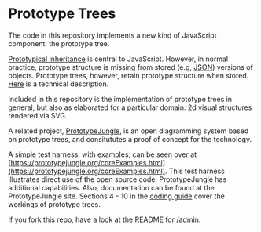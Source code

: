 # Prototype Trees

The code in this repository implements a new kind of JavaScript component: the prototype tree.
 
[Prototypical inheritance](https://prototypejungle.org/doc/inherit.html) is central to JavaScript. However, in normal practice, prototype structure is missing from stored (e.g, [JSON](https://www.json.org/)) versions of objects. Prototype trees, however, retain prototype structure when stored. [Here](https:prototypejungle.org/persistence.html) is a technical description.

Included  in this repository is the implementation of prototype trees in general, but also as elaborated for a particular domain: 2d visual structures rendered via SVG. 

A related project, [PrototypeJungle](https://prototypejungle.org), is  an open diagramming system based on prototype trees, and consitututes a proof of concept for the technology.

A simple test harness, with examples, can be seen over at [https://prototypejungle.org/coreExamples.html](https://prototypejungle.org/coreExamples.html). This test harness illustrates direct use of the open source code; PrototypeJungle has additional capabilities.
Also, documentation can be found at the PrototypeJungle site. Sections 4 - 10  in the [coding guide](https://prototypejungle.org/doc/code.html) cover the workings of prototype trees.

If you fork this repo, have a look at the README for [/admin](../../tree/master/admin).